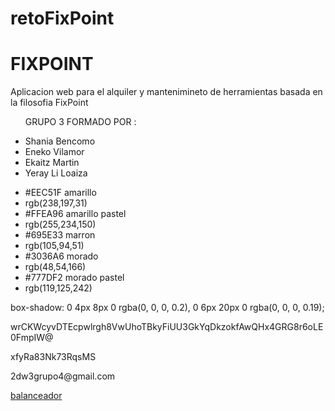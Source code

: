 # retoFixPoint
<h1>FIXPOINT</h1>
<p>Aplicacion web para el alquiler y mantenimineto de herramientas basada en la filosofia FixPoint</p>

<ul>
  <p>GRUPO 3 FORMADO POR :</p>
    <li>Shania Bencomo</li>
    <li>Eneko Vilamor</li>
    <li>Ekaitz Martin</li>
    <li>Yeray Li Loaiza</li>
</ul>


<ul>
  <li name='FixPointBueno-1' rgb='EEC51F' r='238' g='197' b='31' > #EEC51F amarillo </li>
  <li>rgb(238,197,31)</li>
  <li name='FixPointBueno-2' rgb='FFEA96' r='255' g='234' b='150' > #FFEA96 amarillo pastel </li>
  <li>rgb(255,234,150)</li>
  <li name='FixPointBueno-3' rgb='695E33' r='105' g='94' b='51' > #695E33 marron </li>
  <li> rgb(105,94,51)</li>
  <li name='FixPointBueno-4' rgb='3036A6' r='48' g='54' b='166' > #3036A6 morado </li>
  <li>rgb(48,54,166)</li>
  <li name='FixPointBueno-5' rgb='777DF2' r='119' g='125' b='242' > #777DF2 morado pastel </li>
  <li>rgb(119,125,242)</li>
</ul> 

box-shadow: 0 4px 8px 0 rgba(0, 0, 0, 0.2), 0 6px 20px 0 rgba(0, 0, 0, 0.19);

<p>wrCKWcyvDTEcpwlrgh8VwUhoTBkyFiUU3GkYqDkzokfAwQHx4GRG8r6oLE0FmpIW@</p>
<p>xfyRa83Nk73RqsMS</p>
<p>2dw3grupo4@gmail.com<p>
  
  <a href="http://ec2-3-222-224-9.compute-1.amazonaws.com" target="_blank">balanceador</a>
